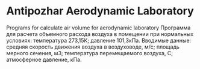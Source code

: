 # Antipozhar Aerodynamic Laboratory
Programs for calculate air volume for aerodynamic laboratory
Программа для расчета объемного расхода воздуха в помещении
при нормальных условиях: температура  273,15К; давление 101,3кПа. Вводимые данные: средняя скорость
движения воздуха в воздуховоде, м/с; площадь мерного сечения, м3;
температура перемещаемого воздуха, С; атмосферное давление, кПа.
